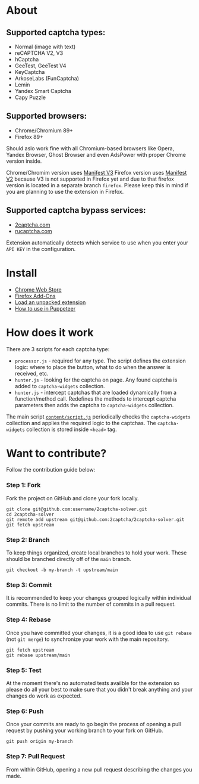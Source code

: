# About

## Supported captcha types:
- Normal (image with text)
- reCAPTCHA V2, V3
- hCaptcha
- GeeTest, GeeTest V4
- KeyCaptcha
- ArkoseLabs (FunCaptcha)
- Lemin
- Yandex Smart Captcha
- Capy Puzzle


## Supported browsers:
- Chrome/Chromium 89+
- Firefox 89+

Should aslo work fine with all Chromium-based browsers like Opera, Yandex Browser, Ghost Browser and even AdsPower with proper Chrome version inside.

Chrome/Chromim version uses [Manifest V3](https://developer.chrome.com/docs/extensions/mv3/intro/)
Firefox version uses [Manifest V2](https://developer.chrome.com/docs/extensions/mv2/) because V3 is not supported in Firefox yet and due to that firefox version is located in a separate branch `firefox`. Please keep this in mind if you are planning to use the extension in Firefox. 


## Supported captcha bypass services:
- [2captcha.com](https://2captcha.com)
- [rucaptcha.com](https://rucaptcha.com)

Extension automatically detects which service to use when you enter your `API KEY` in the configuration.


# Install
- [Chrome Web Store](https://chrome.google.com/webstore/detail/2captcha-solver/ifibfemgeogfhoebkmokieepdoobkbpo)
- [Firefox Add-Ons](https://addons.mozilla.org/en-US/firefox/addon/2captcha-solver)
- [Load an unpacked extension](https://developer.chrome.com/docs/extensions/mv3/getstarted/#unpacked)
- [How to use in Puppeteer](https://2captcha.com/blog/how-to-use-2captcha-solver-extension-in-puppeteer)

# How does it work

There are 3 scripts for each captcha type:
* `processor.js` - required for any type. The script defines the extension logic: where to place the button, what to do when the answer is received, etc.
* `hunter.js` - looking for the captcha on page. Any found captcha is added to `captcha-widgets` collection.
* `hunter.js` - intercept captchas that are loaded dynamically from a function/method call. Redefines the methods to intercept captcha parameters then adds the captcha to `captcha-widgets` collection.

The main script [`content/script.js`](content/script.js) periodically checks the `captcha-widgets` collection and applies the required logic to the captchas. The `captcha-widgets` collection is stored inside `<head>` tag.


# Want to contribute?
Follow the contribution guide below:

### Step 1: Fork
Fork the project on GitHub and clone your fork locally.

```
git clone git@github.com:username/2captcha-solver.git
cd 2captcha-solver
git remote add upstream git@github.com:2captcha/2captcha-solver.git 
git fetch upstream
```

### Step 2: Branch
To keep things organized, create local branches to hold your work. These should be branched directly off of the `main` branch.

```
git checkout -b my-branch -t upstream/main
```

### Step 3: Commit
It is recommended to keep your changes grouped logically within individual commits. There is no limit to the number of commits in a pull request.

### Step 4: Rebase
Once you have committed your changes, it is a good idea to use `git rebase` (not `git merge`) to synchronize your work with the main repository.

```
git fetch upstream
git rebase upstream/main
```

### Step 5: Test
At the moment there's no automated tests availble for the extension so please do all your best to make sure that you didn't break anything and your changes do work as expected.

### Step 6: Push
Once your commits are ready to go begin the process of opening a pull request by pushing your working branch to your fork on GitHub.

```
git push origin my-branch
```

### Step 7: Pull Request
From within GitHub, opening a new pull request describing the changes you made. 
